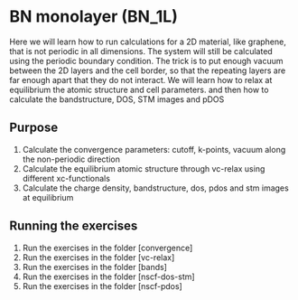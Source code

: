 
# BN monolayer (BN_1L)
Here we will learn how to run calculations for a 2D material, like graphene, that is not periodic in all dimensions.
The system will still be calculated using the periodic boundary condition.
The trick is to put enough vacuum between the 2D layers and the cell border, 
so that the repeating layers are far enough apart that they do not interact.
We will learn how to relax at equilibrium 
the atomic structure and cell parameters. 
and then how to calculate the bandstructure, DOS, STM images and pDOS

## Purpose
  1. Calculate the convergence parameters: cutoff, k-points, vacuum along the non-periodic direction
  2. Calculate the equilibrium atomic structure through vc-relax using different xc-functionals
  3. Calculate the charge density, bandstructure, dos, pdos and stm images at equilibrium

## Running the exercises
  1. Run the exercises in the folder [convergence]
  2. Run the exercises in the folder [vc-relax]
  3. Run the exercises in the folder [bands]
  4. Run the exercises in the folder [nscf-dos-stm]
  5. Run the exercises in the folder [nscf-pdos]


